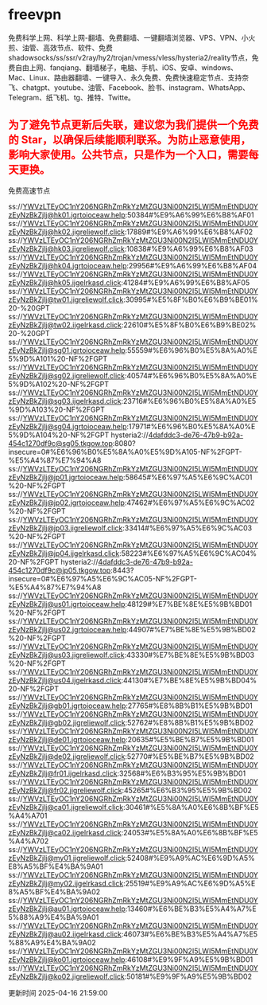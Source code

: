 # freevpn

免费科学上网、科学上网-翻墙、免费翻墙、一键翻墙浏览器、VPS、VPN、小火煎、油管、高效节点、软件、免费shadowsocks/ss/ssr/v2ray/hy2/trojan/vmess/vless/hysteria2/reality节点，免费自由上网、fanqiang、翻墙梯子，电脑、手机、iOS、安卓、windows、Mac、Linux、路由器翻墙、一键导入、永久免费、免费快速稳定节点、支持奈飞、chatgpt、youtube、油管、Facebook、脸书、instagram、WhatsApp、Telegram、纸飞机、tg、推特、Twitte。

## <font color="red">为了避免节点更新后失联，建议您为我们提供一个免费的 Star，以确保后续能顺利联系。为防止恶意使用，影响大家使用。公共节点，只是作为一个入口，需要每天更换。</font>

免费高速节点

ss://YWVzLTEyOC1nY206NGRhZmRkYzMtZGU3Ni00N2I5LWI5MmEtNDU0YzEyNzBkZjlj@hk01.jgrtoioceaw.help:50384#%E9%A6%99%E6%B8%AF01
ss://YWVzLTEyOC1nY206NGRhZmRkYzMtZGU3Ni00N2I5LWI5MmEtNDU0YzEyNzBkZjlj@hk02.jigreliewolf.click:17889#%E9%A6%99%E6%B8%AF02
ss://YWVzLTEyOC1nY206NGRhZmRkYzMtZGU3Ni00N2I5LWI5MmEtNDU0YzEyNzBkZjlj@hk03.jigreliewolf.click:10838#%E9%A6%99%E6%B8%AF03
ss://YWVzLTEyOC1nY206NGRhZmRkYzMtZGU3Ni00N2I5LWI5MmEtNDU0YzEyNzBkZjlj@hk04.jgrtoioceaw.help:29956#%E9%A6%99%E6%B8%AF04
ss://YWVzLTEyOC1nY206NGRhZmRkYzMtZGU3Ni00N2I5LWI5MmEtNDU0YzEyNzBkZjlj@hk05.ijgelrkasd.click:41284#%E9%A6%99%E6%B8%AF05
ss://YWVzLTEyOC1nY206NGRhZmRkYzMtZGU3Ni00N2I5LWI5MmEtNDU0YzEyNzBkZjlj@tw01.jigreliewolf.click:30995#%E5%8F%B0%E6%B9%BE01%20-%20GPT
ss://YWVzLTEyOC1nY206NGRhZmRkYzMtZGU3Ni00N2I5LWI5MmEtNDU0YzEyNzBkZjlj@tw02.ijgelrkasd.click:22610#%E5%8F%B0%E6%B9%BE02%20-%20GPT
ss://YWVzLTEyOC1nY206NGRhZmRkYzMtZGU3Ni00N2I5LWI5MmEtNDU0YzEyNzBkZjlj@sg01.jgrtoioceaw.help:55559#%E6%96%B0%E5%8A%A0%E5%9D%A101%20-NF%2FGPT
ss://YWVzLTEyOC1nY206NGRhZmRkYzMtZGU3Ni00N2I5LWI5MmEtNDU0YzEyNzBkZjlj@sg02.jigreliewolf.click:40574#%E6%96%B0%E5%8A%A0%E5%9D%A102%20-NF%2FGPT
ss://YWVzLTEyOC1nY206NGRhZmRkYzMtZGU3Ni00N2I5LWI5MmEtNDU0YzEyNzBkZjlj@sg03.ijgelrkasd.click:23716#%E6%96%B0%E5%8A%A0%E5%9D%A103%20-NF%2FGPT
ss://YWVzLTEyOC1nY206NGRhZmRkYzMtZGU3Ni00N2I5LWI5MmEtNDU0YzEyNzBkZjlj@sg04.jgrtoioceaw.help:17971#%E6%96%B0%E5%8A%A0%E5%9D%A104%20-NF%2FGPT
hysteria2://4dafddc3-de76-47b9-b92a-454c1270df9c@sg05.tkgow.top:8080?insecure=0#%E6%96%B0%E5%8A%A0%E5%9D%A105-NF%2FGPT-%E5%A4%87%E7%94%A8
ss://YWVzLTEyOC1nY206NGRhZmRkYzMtZGU3Ni00N2I5LWI5MmEtNDU0YzEyNzBkZjlj@jp01.jgrtoioceaw.help:58645#%E6%97%A5%E6%9C%AC01%20-NF%2FGPT
ss://YWVzLTEyOC1nY206NGRhZmRkYzMtZGU3Ni00N2I5LWI5MmEtNDU0YzEyNzBkZjlj@jp02.jgrtoioceaw.help:47462#%E6%97%A5%E6%9C%AC02%20-NF%2FGPT
ss://YWVzLTEyOC1nY206NGRhZmRkYzMtZGU3Ni00N2I5LWI5MmEtNDU0YzEyNzBkZjlj@jp03.jigreliewolf.click:33414#%E6%97%A5%E6%9C%AC03%20-NF%2FGPT
ss://YWVzLTEyOC1nY206NGRhZmRkYzMtZGU3Ni00N2I5LWI5MmEtNDU0YzEyNzBkZjlj@jp04.ijgelrkasd.click:58223#%E6%97%A5%E6%9C%AC04%20-NF%2FGPT
hysteria2://4dafddc3-de76-47b9-b92a-454c1270df9c@jp05.tkgow.top:8443?insecure=0#%E6%97%A5%E6%9C%AC05-NF%2FGPT-%E5%A4%87%E7%94%A8
ss://YWVzLTEyOC1nY206NGRhZmRkYzMtZGU3Ni00N2I5LWI5MmEtNDU0YzEyNzBkZjlj@us01.jgrtoioceaw.help:48129#%E7%BE%8E%E5%9B%BD01%20-NF%2FGPT
ss://YWVzLTEyOC1nY206NGRhZmRkYzMtZGU3Ni00N2I5LWI5MmEtNDU0YzEyNzBkZjlj@us02.jgrtoioceaw.help:44907#%E7%BE%8E%E5%9B%BD02%20-NF%2FGPT
ss://YWVzLTEyOC1nY206NGRhZmRkYzMtZGU3Ni00N2I5LWI5MmEtNDU0YzEyNzBkZjlj@us03.jigreliewolf.click:43330#%E7%BE%8E%E5%9B%BD03%20-NF%2FGPT
ss://YWVzLTEyOC1nY206NGRhZmRkYzMtZGU3Ni00N2I5LWI5MmEtNDU0YzEyNzBkZjlj@us04.ijgelrkasd.click:44130#%E7%BE%8E%E5%9B%BD04%20-NF%2FGPT
ss://YWVzLTEyOC1nY206NGRhZmRkYzMtZGU3Ni00N2I5LWI5MmEtNDU0YzEyNzBkZjlj@gb01.jgrtoioceaw.help:27765#%E8%8B%B1%E5%9B%BD01
ss://YWVzLTEyOC1nY206NGRhZmRkYzMtZGU3Ni00N2I5LWI5MmEtNDU0YzEyNzBkZjlj@gb02.jigreliewolf.click:52762#%E8%8B%B1%E5%9B%BD02
ss://YWVzLTEyOC1nY206NGRhZmRkYzMtZGU3Ni00N2I5LWI5MmEtNDU0YzEyNzBkZjlj@de01.jgrtoioceaw.help:20635#%E5%BE%B7%E5%9B%BD01
ss://YWVzLTEyOC1nY206NGRhZmRkYzMtZGU3Ni00N2I5LWI5MmEtNDU0YzEyNzBkZjlj@de02.jigreliewolf.click:52770#%E5%BE%B7%E5%9B%BD02
ss://YWVzLTEyOC1nY206NGRhZmRkYzMtZGU3Ni00N2I5LWI5MmEtNDU0YzEyNzBkZjlj@fr01.ijgelrkasd.click:32568#%E6%B3%95%E5%9B%BD01
ss://YWVzLTEyOC1nY206NGRhZmRkYzMtZGU3Ni00N2I5LWI5MmEtNDU0YzEyNzBkZjlj@fr02.jigreliewolf.click:45265#%E6%B3%95%E5%9B%BD02
ss://YWVzLTEyOC1nY206NGRhZmRkYzMtZGU3Ni00N2I5LWI5MmEtNDU0YzEyNzBkZjlj@ca01.jigreliewolf.click:30461#%E5%8A%A0%E6%8B%BF%E5%A4%A701
ss://YWVzLTEyOC1nY206NGRhZmRkYzMtZGU3Ni00N2I5LWI5MmEtNDU0YzEyNzBkZjlj@ca02.ijgelrkasd.click:24053#%E5%8A%A0%E6%8B%BF%E5%A4%A702
ss://YWVzLTEyOC1nY206NGRhZmRkYzMtZGU3Ni00N2I5LWI5MmEtNDU0YzEyNzBkZjlj@my01.jigreliewolf.click:52408#%E9%A9%AC%E6%9D%A5%E8%A5%BF%E4%BA%9A01
ss://YWVzLTEyOC1nY206NGRhZmRkYzMtZGU3Ni00N2I5LWI5MmEtNDU0YzEyNzBkZjlj@my02.ijgelrkasd.click:25519#%E9%A9%AC%E6%9D%A5%E8%A5%BF%E4%BA%9A02
ss://YWVzLTEyOC1nY206NGRhZmRkYzMtZGU3Ni00N2I5LWI5MmEtNDU0YzEyNzBkZjlj@au01.jgrtoioceaw.help:13460#%E6%BE%B3%E5%A4%A7%E5%88%A9%E4%BA%9A01
ss://YWVzLTEyOC1nY206NGRhZmRkYzMtZGU3Ni00N2I5LWI5MmEtNDU0YzEyNzBkZjlj@au02.ijgelrkasd.click:46073#%E6%BE%B3%E5%A4%A7%E5%88%A9%E4%BA%9A02
ss://YWVzLTEyOC1nY206NGRhZmRkYzMtZGU3Ni00N2I5LWI5MmEtNDU0YzEyNzBkZjlj@ko01.jgrtoioceaw.help:46108#%E9%9F%A9%E5%9B%BD01
ss://YWVzLTEyOC1nY206NGRhZmRkYzMtZGU3Ni00N2I5LWI5MmEtNDU0YzEyNzBkZjlj@ko02.jigreliewolf.click:50181#%E9%9F%A9%E5%9B%BD02


更新时间 2025-04-16 21:59:00